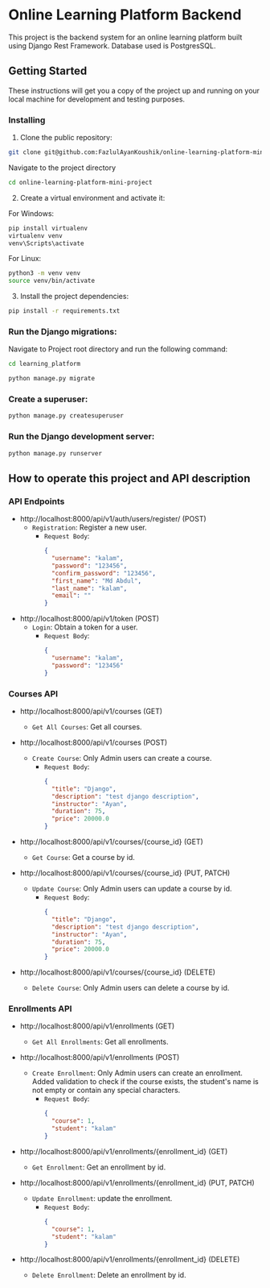 # Online Learning Platform Backend

This project is the backend system for an online learning platform built using Django Rest Framework. Database used is PostgresSQL.

## Getting Started

These instructions will get you a copy of the project up and running on your local machine for development and testing purposes.


### Installing

1. Clone the public repository:

```bash
git clone git@github.com:FazlulAyanKoushik/online-learning-platform-mini-project.git
```


Navigate to the project directory
```bash
cd online-learning-platform-mini-project
```

2. Create a virtual environment and activate it:

For Windows:
```bash
pip install virtualenv
virtualenv venv
venv\Scripts\activate
```
For Linux:
```bash
python3 -m venv venv
source venv/bin/activate
```

3. Install the project dependencies:

```bash
pip install -r requirements.txt
```

### Run the Django migrations:

Navigate to Project root directory and run the following command:
```bash
cd learning_platform
```

```bash
python manage.py migrate
```

### Create a superuser:

```bash
python manage.py createsuperuser
```

### Run the Django development server:

```bash
python manage.py runserver
```

## How to operate this project and API description

### API Endpoints
- http://localhost:8000/api/v1/auth/users/register/ (POST)
  - `Registration`: Register a new user.
    - `Request Body`: 
        ```json
        {
          "username": "kalam",
          "password": "123456",
          "confirm_password": "123456",
          "first_name": "Md Abdul",
          "last_name": "kalam",
          "email": ""
        }
        ```
- http://localhost:8000/api/v1/token (POST)
  - `Login`: Obtain a token for a user.
    - `Request Body`: 
        ```json
        {
          "username": "kalam",
          "password": "123456"
        }
        ```
### Courses API
- http://localhost:8000/api/v1/courses (GET)
    - `Get All Courses`: Get all courses.

- http://localhost:8000/api/v1/courses (POST)
  - `Create Course`: Only Admin users can create a course.
    - `Request Body`: 
        ```json
      {
          "title": "Django",
          "description": "test django description",
          "instructor": "Ayan",
          "duration": 75,
          "price": 20000.0
      }
        ```
- http://localhost:8000/api/v1/courses/{course_id} (GET)
    - `Get Course`: Get a course by id.
- http://localhost:8000/api/v1/courses/{course_id} (PUT, PATCH)
    - `Update Course`: Only Admin users can update a course by id.
        - `Request Body`: 
            ```json
            {
              "title": "Django",
              "description": "test django description",
              "instructor": "Ayan",
              "duration": 75,
              "price": 20000.0
            }
            ```
- http://localhost:8000/api/v1/courses/{course_id} (DELETE)
    - `Delete Course`: Only Admin users can delete a course by id.

### Enrollments API
- http://localhost:8000/api/v1/enrollments (GET)
    - `Get All Enrollments`: Get all enrollments.

- http://localhost:8000/api/v1/enrollments (POST)
    - `Create Enrollment`: Only Admin users can create an enrollment. Added validation to check if the course
exists, the student's name is not empty or contain any special characters.
        - `Request Body`: 
            ```json
            {
              "course": 1,
              "student": "kalam"
            }
            ```
- http://localhost:8000/api/v1/enrollments/{enrollment_id} (GET)
    - `Get Enrollment`: Get an enrollment by id.
- http://localhost:8000/api/v1/enrollments/{enrollment_id} (PUT, PATCH)
    - `Update Enrollment`: update the enrollment.
        - `Request Body`: 
            ```json
            {
              "course": 1,
              "student": "kalam"
            }
            ```
          
- http://localhost:8000/api/v1/enrollments/{enrollment_id} (DELETE)
    - `Delete Enrollment`: Delete an enrollment by id.




